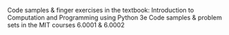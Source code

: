 Code samples & finger exercises in the textbook: 
Introduction to Computation and Programming using Python 3e
Code samples & problem sets in the MIT courses 6.0001 & 6.0002
